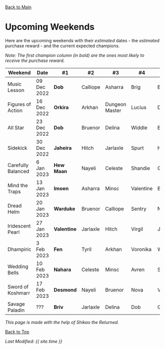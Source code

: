 [Back to Main](index.md)

# Upcoming Weekends
Here are the upcoming weekends with their *estimated* dates - the *estimated* purchase reward - and the current expected champions.

*Note: The first champion column (in bold) are the ones most likely to receive the purchase reward.*

| Weekend | Date | #1 | #2 | #3 | #4 | #5 | Reward |
|---|---|---|---|---|---|---|---|
| Music Lesson | 09 Dec 2022 | **Dob** | Calliope | Asharra | Brig | Ellywick | Golden Epic |
| Figures of Action | 16 Dec 2022 | **Orkira** | Arkhan | Dungeon Master | Lucius | Donaar | Golden Epic |
| All Star | 23 Dec 2022 | **Dob** | Bruenor | Delina | Widdle | Egbert | Golden Epic |
| Sidekick | 30 Dec 2022 | **Jaheira** | Hitch | Jarlaxle | Spurt | Havilar | Golden Epic |
| Carefully Balanced | 6 Jan 2023 | **Hew Maan** | Nayeli | Celeste | Shandie | Gromma | Golden Epic |
| Mind the Traps | 13 Jan 2023 | **Imoen** | Asharra | Minsc | Valentine | Baeloth | Golden Epic |
| Dread Helm | 20 Jan 2023 | **Warduke** | Bruenor | Calliope | Sentry | Nerys | ??? |
| Iridescent Pearl | 27 Jan 2023 | **Valentine** | Jarlaxle | Hitch | Virgil | Jaheira | ??? |
| Dhampiric | 3 Feb 2023 | **Fen** | Tyril | Arkhan | Voronika | Widdle | ??? |
| Wedding Bells | 10 Feb 2023 | **Nahara** | Celeste | Minsc | Avren | Shandie | ??? |
| Sword of Koshmarr | 17 Feb 2023 | **Desmond** | Nayeli | Bruenor | Nova | Viconia | ??? |
| Savage Paladin | ??? | **Briv** | Jarlaxle | Delina | Dob | Gromma | ??? |

*This page is made with the help of Shikao the Returned.*

[Back to Top](#top)

*Last Modified: {{ site.time }}*